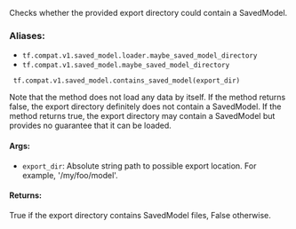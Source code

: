 
Checks whether the provided export directory could contain a SavedModel.
### Aliases:
- `tf.compat.v1.saved_model.loader.maybe_saved_model_directory`
- `tf.compat.v1.saved_model.maybe_saved_model_directory`

```
 tf.compat.v1.saved_model.contains_saved_model(export_dir)
```

Note that the method does not load any data by itself. If the method returns false, the export directory definitely does not contain a SavedModel. If the method returns true, the export directory may contain a SavedModel but provides no guarantee that it can be loaded.
#### Args:
- `export_dir`: Absolute string path to possible export location. For example, '/my/foo/model'.
#### Returns:

True if the export directory contains SavedModel files, False otherwise.
